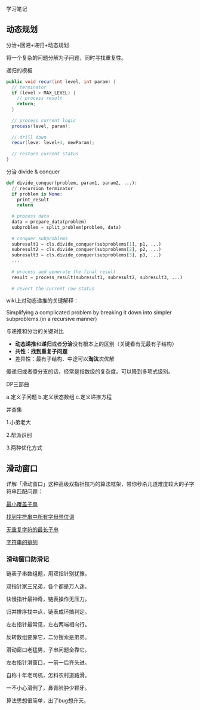 学习笔记



## 动态规划

分治+回溯+递归+动态规划

将一个复杂的问题分解为子问题，同时寻找重复性。



递归的模板

```java
public void recur(int level, int param) {
  // terminator
  if (level > MAX_LEVEL) {
    // process result
    return;
  }
  
  // process current logic
  process(level, param);
  
  // drill down
  recur(leve: level+1, newParam);
  
  // restore current status
}
```



分治 divide & conquer

```python
def divide_conquer(problem, param1, param2, ...):
  // recursion terminator
  if problem is None:
    print_result
    return
  
  # process data
  data = prepare_data(problem)
  subproblem = split_problem(problem, data)
  
  # conquer subproblems
  subresult1 = cls.divide_conquer(subproblems[1], p1, ...) 
  subresult2 = cls.divide_conquer(subproblems[2], p2, ...) 
  subresult3 = cls.divide_conquer(subproblems[3], p3, ...) 
  ...
  
  # process and generate the final result
  result = process_result(subresult1, subresult2, subresult3, ...)
  
  # revert the current row status
```



wiki上对动态递推的关键解释：

Simplifying a complicated problem by breaking it down into simpler subproblems.(in a recursive manner)



与递推和分治的关键对比

- **动态递推**和**递归**或者**分治**没有根本上的区别（关键看有无最有子结构）
- **共性：找到重复子问题**
- 差异性：最有子结构、中途可以**淘汰**次优解

傻递归或者傻分支的话，经常是指数级的复杂度。可以降到多项式级别。

DP三部曲

a.定义子问题
b.定义状态数组
c.定义递推方程



并查集

1.小弟老大

2.帮派识别

3.两种优化方式



## 滑动窗口

详解「滑动窗口」这种高级双指针技巧的算法框架，带你秒杀几道难度较大的子字符串匹配问题：

[最小覆盖子串](https://leetcode-cn.com/problems/minimum-window-substring/)

[找到字符串中所有字母异位词](https://leetcode-cn.com/problems/find-all-anagrams-in-a-string/)

[无重复字符的最长子串](https://leetcode-cn.com/problems/longest-substring-without-repeating-characters/)

[字符串的排列](https://leetcode-cn.com/problems/permutation-in-string/)

### 滑动窗口防滑记

链表子串数组题，用双指针别犹豫。

双指针家三兄弟，各个都是万人迷。



快慢指针最神奇，链表操作无压力。

归并排序找中点，链表成环搞判定。



左右指针最常见，左右两端相向行。

反转数组要靠它，二分搜索是弟弟。



滑动窗口老猛男，子串问题全靠它。

左右指针滑窗口，一前一后齐头进。

自称十年老司机，怎料农村道路滑。

一不小心滑倒了，鼻青脸肿少颗牙。

算法思想很简单，出了bug想升天。

